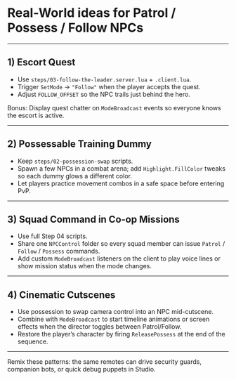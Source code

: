 # Real-World ideas for Patrol / Possess / Follow NPCs

---

## 1) Escort Quest
- Use `steps/03-follow-the-leader.server.lua` + `.client.lua`.
- Trigger `SetMode` → `"Follow"` when the player accepts the quest.
- Adjust `FOLLOW_OFFSET` so the NPC trails just behind the hero.

Bonus: Display quest chatter on `ModeBroadcast` events so everyone knows the escort is active.

---

## 2) Possessable Training Dummy
- Keep `steps/02-possession-swap` scripts.
- Spawn a few NPCs in a combat arena; add `Highlight.FillColor` tweaks so each dummy glows a different color.
- Let players practice movement combos in a safe space before entering PvP.

---

## 3) Squad Command in Co-op Missions
- Use full Step 04 scripts.
- Share one `NPCControl` folder so every squad member can issue `Patrol` / `Follow` / `Possess` commands.
- Add custom `ModeBroadcast` listeners on the client to play voice lines or show mission status when the mode changes.

---

## 4) Cinematic Cutscenes
- Use possession to swap camera control into an NPC mid-cutscene.
- Combine with `ModeBroadcast` to start timeline animations or screen effects when the director toggles between Patrol/Follow.
- Restore the player’s character by firing `ReleasePossess` at the end of the sequence.

---

Remix these patterns: the same remotes can drive security guards, companion bots, or quick debug puppets in Studio.
